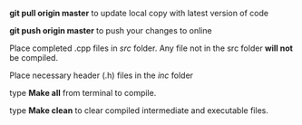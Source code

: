 
**git pull origin master** to update local copy with latest version of code

**git push origin master** to push your changes to online


Place completed .cpp files in *src* folder. Any file not in the src folder **will not** be compiled.

Place necessary header (.h) files in the *inc* folder

type **Make all** from terminal to compile. 

type **Make clean** to clear compiled intermediate and executable files. 


 